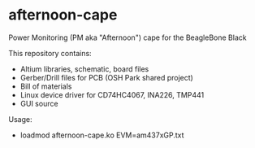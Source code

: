afternoon-cape
==============

Power Monitoring (PM aka "Afternoon") cape for the BeagleBone Black

This repository contains:
- Altium libraries, schematic, board files
- Gerber/Drill files for PCB (OSH Park shared project)
- Bill of materials
- Linux device driver for CD74HC4067, INA226, TMP441
- GUI source


Usage:
- loadmod afternoon-cape.ko EVM=am437xGP.txt

